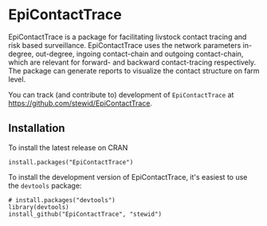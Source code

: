 # EpiContactTrace

EpiContactTrace is a package for facilitating livstock contact tracing
and risk based surveillance.  EpiContactTrace uses the network
parameters in-degree, out-degree, ingoing contact-chain and outgoing
contact-chain, which are relevant for forward- and backward
contact-tracing respectively. The package can generate reports to
visualize the contact structure on farm level.

You can track (and contribute to) development of `EpiContactTrace` at
https://github.com/stewid/EpiContactTrace.

## Installation

To install the latest release on CRAN

```
install.packages("EpiContactTrace")
```

To install the development version of EpiContactTrace, it's easiest to
use the `devtools` package:

```
# install.packages("devtools")
library(devtools)
install_github("EpiContactTrace", "stewid")
```
